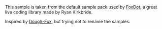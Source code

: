 This sample is taken from the default sample pack used by [FoxDot](https://github.com/Qirky/FoxDot), a great live coding library made by Ryan Kirkbride.

Inspired by [Dough-Fox](https://github.com/Bubobubobubobubo/Dough-Fox), but trying not to rename the samples.

